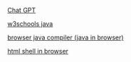 
[Chat GPT](https://chat.openai.com/)

[w3schools java](https://www.w3schools.com/java/)

[browser java compiler (java in browser)](https://www.tutorialspoint.com/compile_java_online.php)

[html shell in browser](https://www.w3schools.com/html/tryit.asp?filename=tryhtml_intro)